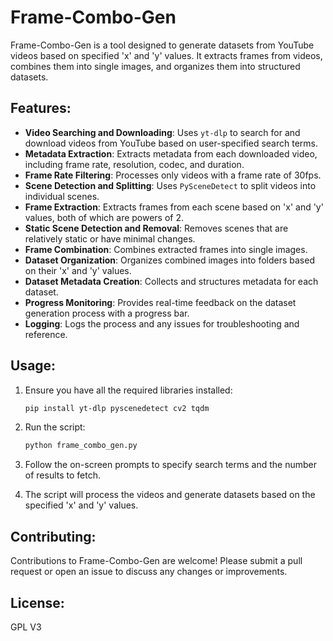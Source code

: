 # Frame-Combo-Gen

Frame-Combo-Gen is a tool designed to generate datasets from YouTube videos based on specified 'x' and 'y' values. It extracts frames from videos, combines them into single images, and organizes them into structured datasets.

## Features:

- **Video Searching and Downloading**: Uses `yt-dlp` to search for and download videos from YouTube based on user-specified search terms.
- **Metadata Extraction**: Extracts metadata from each downloaded video, including frame rate, resolution, codec, and duration.
- **Frame Rate Filtering**: Processes only videos with a frame rate of 30fps.
- **Scene Detection and Splitting**: Uses `PySceneDetect` to split videos into individual scenes.
- **Frame Extraction**: Extracts frames from each scene based on 'x' and 'y' values, both of which are powers of 2.
- **Static Scene Detection and Removal**: Removes scenes that are relatively static or have minimal changes.
- **Frame Combination**: Combines extracted frames into single images.
- **Dataset Organization**: Organizes combined images into folders based on their 'x' and 'y' values.
- **Dataset Metadata Creation**: Collects and structures metadata for each dataset.
- **Progress Monitoring**: Provides real-time feedback on the dataset generation process with a progress bar.
- **Logging**: Logs the process and any issues for troubleshooting and reference.

## Usage:

1. Ensure you have all the required libraries installed:
   ```bash
   pip install yt-dlp pyscenedetect cv2 tqdm
   ```

2. Run the script:
   ```bash
   python frame_combo_gen.py
   ```

3. Follow the on-screen prompts to specify search terms and the number of results to fetch.

4. The script will process the videos and generate datasets based on the specified 'x' and 'y' values.

## Contributing:

Contributions to Frame-Combo-Gen are welcome! Please submit a pull request or open an issue to discuss any changes or improvements.

## License:

GPL V3